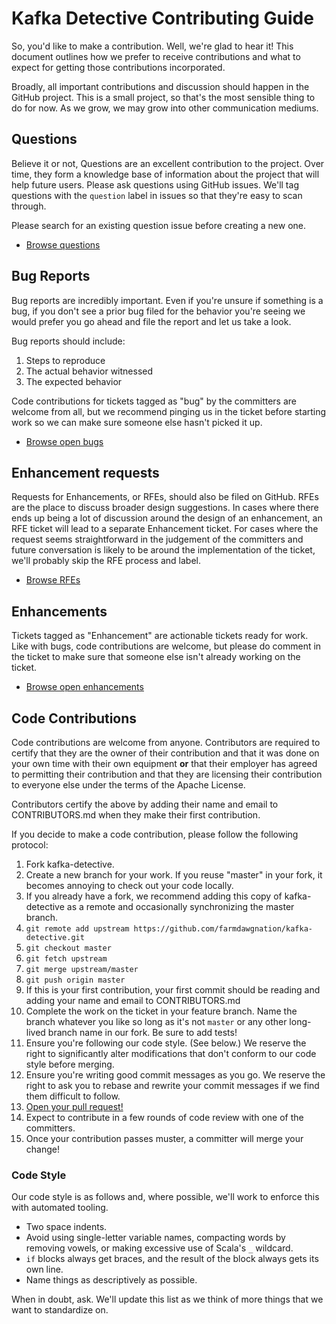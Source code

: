 # Kafka Detective Contributing Guide

So, you'd like to make a contribution. Well, we're glad to hear it! This document outlines how
we prefer to receive contributions and what to expect for getting those contributions incorporated.

Broadly, all important contributions and discussion should happen in the GitHub project. This is a
small project, so that's the most sensible thing to do for now. As we grow, we may grow into other
communication mediums.

## Questions

Believe it or not, Questions are an excellent contribution to the project. Over time, they form
a knowledge base of information about the project that will help future users. Please ask questions
using GitHub issues. We'll tag questions with the `question` label in issues so that they're easy
to scan through.

Please search for an existing question issue before creating a new one.

* [Browse questions](https://github.com/farmdawgnation/kafka-detective/issues?utf8=%E2%9C%93&q=is%3Aissue%20label%3Aquestion%20)

## Bug Reports

Bug reports are incredibly important. Even if you're unsure if something is a bug, if you don't
see a prior bug filed for the behavior you're seeing we would prefer you go ahead and file the
report and let us take a look.

Bug reports should include:

1. Steps to reproduce
2. The actual behavior witnessed
3. The expected behavior

Code contributions for tickets tagged as "bug" by the committers are welcome from all, but we
recommend pinging us in the ticket before starting work so we can make sure someone else hasn't
picked it up.

* [Browse open bugs](https://github.com/farmdawgnation/kafka-detective/issues?q=is%3Aopen+is%3Aissue+label%3Abug)

## Enhancement requests

Requests for Enhancements, or RFEs, should also be filed on GitHub. RFEs are the place to discuss
broader design suggestions. In cases where there ends up being a lot of discussion around the design
of an enhancement, an RFE ticket will lead to a separate Enhancement ticket. For cases where the
request seems straightforward in the judgement of the committers and future conversation is likely
to be around the implementation of the ticket, we'll probably skip the RFE process and label.

* [Browse RFEs](https://github.com/farmdawgnation/kafka-detective/issues?utf8=%E2%9C%93&q=is%3Aissue%20label%3Arfe%20)

## Enhancements

Tickets tagged as "Enhancement" are actionable tickets ready for work. Like with bugs, code
contributions are welcome, but please do comment in the ticket to make sure that someone else
isn't already working on the ticket.

* [Browse open enhancements](https://github.com/farmdawgnation/kafka-detective/issues?utf8=%E2%9C%93&q=is%3Aissue%20label%3Aenhancement%20is%3Aopen%20)

## Code Contributions

Code contributions are welcome from anyone. Contributors are required to certify
that they are the owner of their contribution and that it was done on your own time with their own
equipment **or** that their employer has agreed to permitting their contribution and that they are
licensing their contribution to everyone else under the terms of the Apache License.

Contributors certify the above by adding their name and email to CONTRIBUTORS.md when they make
their first contribution.

If you decide to make a code contribution, please follow the following protocol:

1. Fork kafka-detective.
2. Create a new branch for your work. If you reuse "master" in your fork, it becomes annoying to
  check out your code locally.
3. If you already have a fork, we recommend adding this copy of kafka-detective as a remote and
  occasionally synchronizing the master branch.
  1. `git remote add upstream https://github.com/farmdawgnation/kafka-detective.git`
  2. `git checkout master`
  3. `git fetch upstream`
  4. `git merge upstream/master`
  5. `git push origin master`
4. If this is your first contribution, your first commit should be reading and adding your name
  and email to CONTRIBUTORS.md
5. Complete the work on the ticket in your feature branch. Name the branch whatever you like so
  long as it's not `master` or any other long-lived branch name in our fork. Be sure to add tests!
6. Ensure you're following our code style. (See below.) We reserve the right to significantly
  alter modifications that don't conform to our code style before merging.
7. Ensure you're writing good commit messages as you go. We reserve the right to ask you to rebase
  and rewrite your commit messages if we find them difficult to follow.
8. [Open your pull request!](https://github.com/farmdawgnation/kafka-detective/compare)
9. Expect to contribute in a few rounds of code review with one of the committers.
10. Once your contribution passes muster, a committer will merge your change!

### Code Style

Our code style is as follows and, where possible, we'll work to enforce this with automated tooling.

* Two space indents.
* Avoid using single-letter variable names, compacting words by removing vowels, or making
  excessive use of Scala's `_` wildcard.
* `if` blocks always get braces, and the result of the block always gets its own line.
* Name things as descriptively as possible.

When in doubt, ask. We'll update this list as we think of more things that we want to standardize
on.
